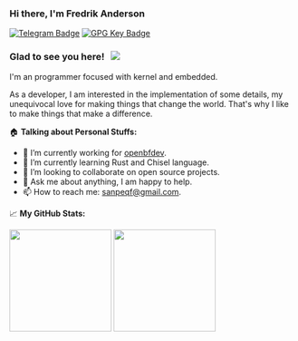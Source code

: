 ### Hi there, I'm Fredrik Anderson

[![Telegram Badge](https://img.shields.io/badge/-Telegram-0088cc?style=flat-square&logo=Telegram&logoColor=white)](https://t.me/John_sanpe)
[![GPG Key Badge](https://img.shields.io/badge/GPG-Key-green)](https://github.com/JohnSanpe.gpg)

### Glad to see you here! &nbsp; ![](https://visitor-badge.glitch.me/badge?page_id=John-sanpe)

I'm an programmer focused with kernel and embedded.

As a developer, I am interested in the implementation of some details, my unequivocal love for making things that change the world. That's why I like to make things that make a difference.

:house: **Talking about Personal Stuffs:**

- 🔭 I’m currently working for [openbfdev](https://github.com/openbfdev/).
- 🌱 I’m currently learning Rust and Chisel language.
- 👯 I’m looking to collaborate on open source projects.
- 💬 Ask me about anything, I am happy to help.
- 📫 How to reach me: sanpeqf@gmail.com.

📈 **My GitHub Stats:**

<p>
  <img height="180em" src="https://github-readme-stats.vercel.app/api?username=HyperKernel&show_icons=true&count_private=true&include_all_commits=true" />
  <img height="180em" src="https://github-readme-stats.vercel.app/api/top-langs/?username=HyperKernel&exclude_repo=KNN-Image-Classification&show_icons=true&hide_border=true&layout=compact&langs_count=8"/>
</p>
